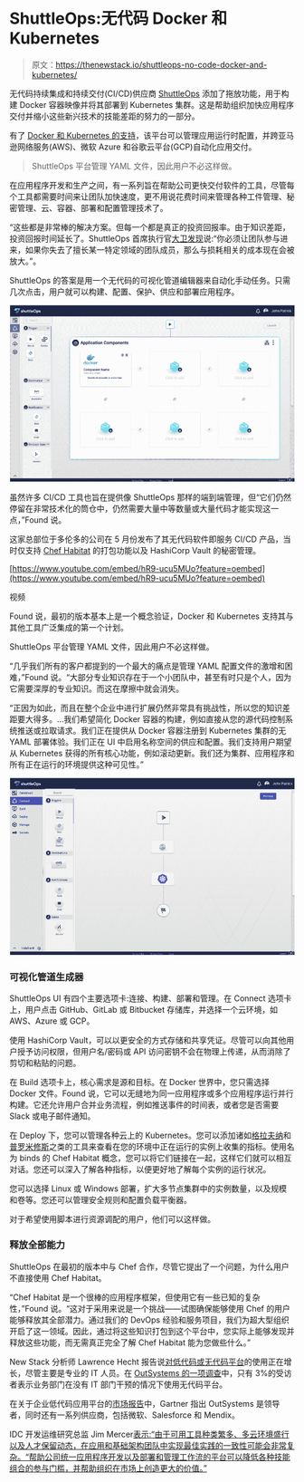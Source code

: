 # ShuttleOps:无代码 Docker 和 Kubernetes

> 原文：<https://thenewstack.io/shuttleops-no-code-docker-and-kubernetes/>

无代码持续集成和持续交付(CI/CD)供应商 [ShuttleOps](https://www.shuttleops.io/) 添加了拖放功能，用于构建 Docker 容器映像并将其部署到 Kubernetes 集群。这是帮助组织加快应用程序交付并缩小这些新兴技术的技能差距的努力的一部分。

有了 [Docker 和 Kubernetes 的支持](https://thenewstack.io/kubernetes-vs-docker-swarm-whats-the-difference/)，该平台可以管理应用运行时配置，并跨亚马逊网络服务(AWS)、微软 Azure 和谷歌云平台(GCP)自动化应用交付。

> ShuttleOps 平台管理 YAML 文件，因此用户不必这样做。

在应用程序开发和生产之间，有一系列旨在帮助公司更快交付软件的工具，尽管每个工具都需要时间来让团队加快速度，更不用说花费时间来管理各种工件管理、秘密管理、云、容器、部署和配置管理技术了。

“这些都是非常棒的解决方案。但每一个都是真正的投资回报率。由于知识差距，投资回报时间延长了。ShuttleOps 首席执行官[大卫发现](https://www.linkedin.com/in/davefound/?originalSubdomain=ca)说:“你必须让团队参与进来，如果你失去了擅长某一特定领域的团队成员，那么与损耗相关的成本现在会被放大。”。

ShuttleOps 的答案是用一个无代码的可视化管道编辑器来自动化手动任务。只需几次点击，用户就可以构建、配置、保护、供应和部署应用程序。

![](img/d7e2fe05f7bef724388f4f1339edad0a.png)

虽然许多 CI/CD 工具也旨在提供像 ShuttleOps 那样的端到端管理，但“它们仍然停留在非常技术化的筒仓中，仍然需要大量中等数量或大量代码才能实现这一点，”Found 说。

这家总部位于多伦多的公司在 5 月份发布了其无代码软件即服务 CI/CD 产品，当时仅支持 [Chef Habitat](https://thenewstack.io/chef-habitat-gains-a-foothold-in-the-enterprise-streamlines-packaging/) 的打包功能以及 HashiCorp Vault 的秘密管理。

[https://www.youtube.com/embed/hR9-ucu5MUo?feature=oembed](https://www.youtube.com/embed/hR9-ucu5MUo?feature=oembed)

视频

Found 说，最初的版本基本上是一个概念验证，Docker 和 Kubernetes 支持其与其他工具广泛集成的第一个计划。

ShuttleOps 平台管理 YAML 文件，因此用户不必这样做。

“几乎我们所有的客户都提到的一个最大的痛点是管理 YAML 配置文件的激增和困难，”Found 说。“大部分专业知识存在于一个小团队中，甚至有时只是个人，因为它需要深厚的专业知识。而这在摩擦中就会消失。

“正因为如此，而且在整个企业中进行扩展仍然非常具有挑战性，所以您的知识差距要大得多。…我们希望简化 Docker 容器的构建，例如直接从您的源代码控制系统推送或拉取请求。我们正在提供从 Docker 容器注册到 Kubernetes 集群的无 YAML 部署体验。我们正在 UI 中启用名称空间的供应和配置。我们支持用户期望从 Kubernetes 获得的所有核心功能，例如滚动更新。我们还为集群、应用程序和所有正在运行的环境提供这种可见性。”

![](img/6891863b49e46f7dbeefb4e1ab00ff4d.png)

### 可视化管道生成器

ShuttleOps UI 有四个主要选项卡:连接、构建、部署和管理。在 Connect 选项卡上，用户点击 GitHub、GitLab 或 Bitbucket 存储库，并选择一个云环境，如 AWS、Azure 或 GCP。

使用 HashiCorp Vault，可以以更安全的方式存储和共享凭证。尽管可以向其他用户授予访问权限，但用户名/密码或 API 访问密钥不会在物理上传递，从而消除了剪切和粘贴的问题。

在 Build 选项卡上，核心需求是源和目标。在 Docker 世界中，您只需选择 Docker 文件。Found 说，它可以无缝地为同一应用程序或多个应用程序运行并行构建。它还允许用户合并业务流程，例如推送事件的时间表，或者您是否需要 Slack 或电子邮件通知。

在 Deploy 下，您可以管理各种云上的 Kubernetes。您可以添加诸如[格拉夫纳](https://grafana.com/)和[普罗米修斯](https://prometheus.io/)之类的工具来查看在您的环境中正在运行的实例上收集的指标。使用名为 binds 的 Chef Habitat 概念，您可以将它们链接在一起，这样它们就可以相互对话。您还可以深入了解各种指标，以便更好地了解每个实例的运行状况。

您可以选择 Linux 或 Windows 部署，扩大多节点集群中的实例数量，以及规模和卷等。您还可以管理安全规则和配置负载平衡器。

对于希望使用脚本进行资源调配的用户，他们可以这样做。

### 释放全部能力

ShuttleOps 在最初的版本中与 Chef 合作，尽管它提出了一个问题，为什么用户不直接使用 Chef Habitat。

“Chef Habitat 是一个很棒的应用程序框架，但使用它有一些已知的复杂性，”Found 说。“这对于采用来说是一个挑战——试图确保能够使用 Chef 的用户能够释放其全部潜力。通过我们的 DevOps 经验和服务项目，我们为超大型组织开启了这一领域。因此，通过将这些知识打包到这个平台中，您实际上能够发现并释放这些功能，而无需真正完全了解 Chef Habitat 能为您做些什么。”

New Stack 分析师 Lawrence Hecht 报告说[对低代码或无代码平台](https://thenewstack.io/low-code-platform-adoption-gets-a-boost-from-digital-transformation/)的使用正在增长，尽管主要是专业的 IT 人员。在 [OutSystems 的一项调查](https://www.outsystems.com/1/state-app-development-trends/?utm_source=thenewstack&utm_medium=website&utm_campaign=platform)中，只有 3%的受访者表示业务部门在没有 IT 部门干预的情况下使用无代码平台。

在关于企业低代码应用平台的[市场报告](https://www.gartner.com/en/documents/3956079/magic-quadrant-for-enterprise-low-code-application-platf)中，Gartner 指出 OutSystems 是领导者，同时还有一系列供应商，包括微软、Salesforce 和 Mendix。

IDC 开发运维研究总监 Jim Mercer[表示:“由于可用工具种类繁多、多云环境盛行以及人才保留动态，在应用和基础架构团队中实现最佳实践的一致性可能会非常复杂。“帮助公司统一应用程序开发以及部署和管理工作流的平台可以降低各种技能组合的参与门槛，并帮助组织在市场上创造更大的价值。”](https://www.idc.com/getdoc.jsp?containerId=PRF005085)

<svg xmlns:xlink="http://www.w3.org/1999/xlink" viewBox="0 0 68 31" version="1.1"><title>Group</title> <desc>Created with Sketch.</desc></svg>